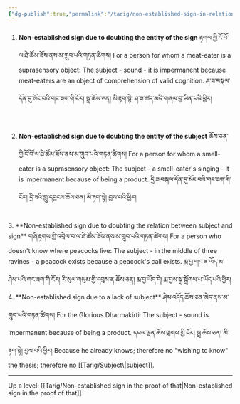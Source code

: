```yaml
---
{"dg-publish":true,"permalink":"/tarig/non-established-sign-in-relation-to-the-awareness/"}
---
```


1. **Non-established sign due to doubting the entity of the sign** 
   རྟགས་ཀྱི་ངོ་བོ་ལ་ཐེ་ཚོམ་ཟོས་ནས་མ་གྲུབ་པའི་གཏན་ཚིགས།
   For a person for whom a meat-eater is a suprasensory object: The subject - sound - it is impermanent because meat-eaters are an object of comprehension of valid cognition.
   ཤ་ཟ་བསྐལ་དོན་དུ་སོང་བའི་གང་ཟག་གི་ངོར། སྒྲ་ཆོས་ཅན། མི་རྟག་སྟེ། ཤ་ཟ་ཚད་མའི་གཞལ་བྱ་ཡིན་པའི་ཕྱིར།
<br>

2. **Non-established sign due to doubting the entity of the subject** 
   ཆོས་ཅན་གྱི་ངོ་བོ་ལ་ཐེ་ཚོམ་ཟོས་ནས་མ་གྲུབ་པའི་གཏན་ཚིགས།
   For a person for whom a smell-eater is a suprasensory object: The subject - a smell-eater's singing - it is impermanent because of being a product.
   དྲི་ཟ་བསྐལ་དོན་དུ་སོང་བའི་གང་ཟག་གི་ངོར། དྲི་ཟའི་གླུ་དབྱངས་ཆོས་ཅན། མི་རྟག་སྟེ། བྱས་པའི་ཕྱིར།
<br>
3. **Non-established sign due to doubting the relation between subject and sign** 
   གཞི་རྟགས་ཀྱི་འབྲེལ་བ་ལ་ཐེ་ཚོམ་ཟོས་ནས་མ་གྲུབ་པའི་གཏན་ཚིགས།
   For a person who doesn't know where peacocks live: The subject - in the middle of three ravines - a peacock exists because a peacock's call exists.
   རྨ་བྱ་གང་ན་ཡོད་མ་ཤེས་པའི་གང་ཟག་གི་ངོར། རི་སུལ་གསུམ་གྱི་དབུས་ན་ཆོས་ཅན། རྨ་བྱ་ཡོད་དེ། རྨ་བྱས་སྒྲ་སྒྲོགས་པ་ཡོད་པའི་ཕྱིར།
<br>
4. **Non-established sign due to a lack of subject** 
   ཤེས་འདོད་ཆོས་ཅན་མེད་ནས་མ་གྲུབ་པའི་གཏན་ཚིགས།
   For the Glorious Dharmakirti: The subject - sound is impermanent because of being a product.
   དཔལ་ལྡན་ཆོས་གྲགས་ཀྱི་ངོར། སྒྲ་ཆོས་ཅན། མི་རྟག་སྟེ། བྱས་པའི་ཕྱིར།
   Because he already knows; therefore no "wishing to know" the thesis; therefore no [[Tarig/Subject\|subject]].

---
Up a level: [[Tarig/Non-established sign in the proof of that\|Non-established sign in the proof of that]]